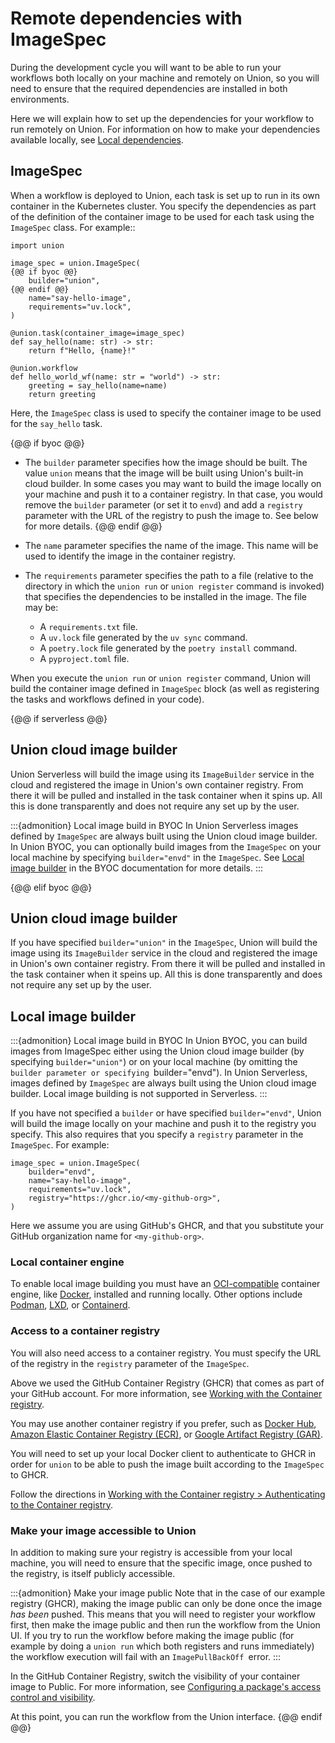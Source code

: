 # Remote dependencies with ImageSpec

During the development cycle you will want to be able to run your workflows both locally on your machine and remotely on Union,
so you will need to ensure that the required dependencies are installed in both environments.

Here we will explain how to set up the dependencies for your workflow to run remotely on Union.
For information on how to make your dependencies available locally, see [Local dependencies](./local-dependencies.md).

## ImageSpec

When a workflow is deployed to Union, each task is set up to run in its own container in the Kubernetes cluster.
You specify the dependencies as part of the definition of the container image to be used for each task using the `ImageSpec` class.
For example::

```{code-block} python
import union

image_spec = union.ImageSpec(
{@@ if byoc @@}
    builder="union",
{@@ endif @@}
    name="say-hello-image",
    requirements="uv.lock",
)

@union.task(container_image=image_spec)
def say_hello(name: str) -> str:
    return f"Hello, {name}!"

@union.workflow
def hello_world_wf(name: str = "world") -> str:
    greeting = say_hello(name=name)
    return greeting
```

Here, the `ImageSpec` class is used to specify the container image to be used for the `say_hello` task.

{@@ if byoc @@}
* The `builder` parameter specifies how the image should be built. The value `union` means that the image will be built using Union's built-in cloud builder.
  In some cases you may want to build the image locally on your machine and push it to a container registry. In that case, you would remove the `builder` parameter
  (or set it to `envd`) and add a `registry` parameter with the URL of the registry to push the image to. See below for more details.
{@@ endif @@}

* The `name` parameter specifies the name of the image. This name will be used to identify the image in the container registry.

* The `requirements` parameter specifies the path to a file (relative to the directory in which the `union run` or `union register` command is invoked) that specifies the dependencies to be installed in the image.
  The file may be:
  * A `requirements.txt` file.
  * A `uv.lock` file generated by the `uv sync` command.
  * A `poetry.lock` file generated by the `poetry install` command.
  * A `pyproject.toml` file.

When you execute the `union run` or `union register` command, Union will build the container image defined in `ImageSpec` block
(as well as registering the tasks and workflows defined in your code).

{@@ if serverless @@}

## Union cloud image builder

Union Serverless will build the image using its `ImageBuilder` service in the cloud
and registered the image in Union's own container registry.
From there it will be pulled and installed in the task container when it spins up.
All this is done transparently and does not require any set up by the user.

:::{admonition} Local image build in BYOC
In Union Serverless images defined by `ImageSpec` are always built using the Union cloud image builder.
In Union BYOC, you can optionally build images from the `ImageSpec` on your local machine by specifying `builder="envd"` in the `ImageSpec`.
See [Local image builder](https://docs.unionai/byoc/user-guide/development-cycle/remote-dependencies-with-image-spec.md#local-image-builder) in the BYOC documentation for more details.
:::

{@@ elif byoc @@}
## Union cloud image builder

If you have specified `builder="union"` in the `ImageSpec`, Union will build the image using its `ImageBuilder` service in the cloud
and registered the image in Union's own container registry. From there it will be pulled and installed in the task container when it speins up.
All this is done transparently and does not require any set up by the user.


## Local image builder

:::{admonition} Local image build in BYOC
In Union BYOC, you can build images from ImageSpec either using the Union cloud image builder (by specifying `builder="union"`) or on your local machine
(by omitting the `builder parameter or specifying `builder="envd").
In Union Serverless, images defined by `ImageSpec` are always built using the Union cloud image builder.
Local image building is not supported in Serverless.
:::

If you have not specified a `builder` or have specified `builder="envd"`, Union will build the image locally on your machine and push it to the registry you specify.
This also requires that you specify a `registry` parameter in the `ImageSpec`.
For example:

```{code-block} python
image_spec = union.ImageSpec(
    builder="envd",
    name="say-hello-image",
    requirements="uv.lock",
    registry="https://ghcr.io/<my-github-org>",
)
```

Here we assume you are using GitHub's GHCR, and that you substitute your GitHub organization name for `<my-github-org>`.


### Local container engine

To enable local image building you must have an [OCI-compatible](https://opencontainers.org/) container engine, like [Docker](https://docs.docker.com/get-docker/), installed and running locally.
Other options include [Podman](https://podman.io/), [LXD](https://linuxcontainers.org/lxd/introduction/), or [Containerd](https://containerd.io/).


### Access to a container registry

You will also need access to a container registry.
You must specify the URL of the registry in the `registry` parameter of the `ImageSpec`.

Above we used the GitHub Container Registry (GHCR) that comes as part of your GitHub account.
For more information, see [Working with the Container registry](https://docs.github.com/en/packages/working-with-a-github-packages-registry/working-with-the-container-registry).

You may use another container registry if you prefer,
such as [Docker Hub](https://hub.docker.com/),
[Amazon Elastic Container Registry (ECR)](../integrations/enabling-aws-resources/enabling-aws-ecr.md),
or [Google Artifact Registry (GAR)](../integrations/enabling-gcp-resources/enabling-google-artifact-registry.md).

You will need to set up your local Docker client to authenticate to GHCR in order for `union` to be able to push the image built according to the `ImageSpec` to GHCR.

Follow the directions in [Working with the Container registry > Authenticating to the Container registry](https://docs.github.com/en/packages/working-with-a-github-packages-registry/working-with-the-container-registry.md#authenticating-to-the-container-registry).


### Make your image accessible to Union

In addition to making sure your registry is accessible from your local machine, you will need to ensure that the specific image, once pushed to the registry, is itself publicly accessible.

:::{admonition} Make your image public
Note that in the case of our example registry (GHCR), making the image public can only be done once the image *has been* pushed.
This means that you will need to register your workflow first, then make the image public and then run the workflow from the Union UI.
If you try to run the workflow before making the image public (for example by doing a `union run` which both registers and runs immediately)
the workflow execution will fail with an `ImagePullBackOff `error.
:::

In the GitHub Container Registry, switch the visibility of your container image to Public. For more information, see [Configuring a package's access control and visibility](https://docs.github.com/en/packages/learn-github-packages/configuring-a-packages-access-control-and-visibility.md#about-inheritance-of-access-permissions-and-visibility).

At this point, you can run the workflow from the Union interface.
{@@ endif @@}
